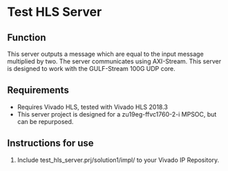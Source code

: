 # Test HLS Server
## Function
This server outputs a message which are equal to the input message multiplied by two. The server communicates using AXI-Stream. This server is designed to work with the GULF-Stream 100G UDP core.

## Requirements
- Requires Vivado HLS, tested with Vivado HLS 2018.3
- This server project is designed for a zu19eg-ffvc1760-2-i MPSOC, but can be repurposed. 

## Instructions for use
1. Include test_hls_server.prj/solution1/impl/ to your Vivado IP Repository. 
